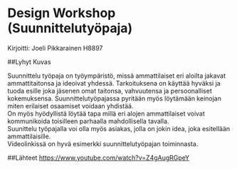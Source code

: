 # Design Workshop (Suunnittelutyöpaja)
Kirjoitti: Joeli Pikkarainen H8897

##Lyhyt Kuvas

Suunnittelu työpaja on työympäristö, missä  ammattilaiset eri aloilta
jakavat ammattitaitonsa ja ideoivat yhdessä. Tarkoituksena on käyttää hyväksi
ja tuoda esille joka jäsenen omat taitonsa, vahvuutensa ja persoonalliset
kokemuksensa. 
Suunnittelutyöpajassa
pyritään myös löytämään keinojan miten erilaiset osaamiset voidaan yhdistää.  
On myös hyödyllistä löytää tapa millä eri alojen ammattilaiset voivat kommunikoida
toisilleen parhaalla mahdollisella tavalla.  
Suunittelu työpajalla voi olla myös asiakas, jolla on jokin idea, joka esitellään ammattilaisille.  
Videolinkissä on hyvä esimerkki suunnittelutyöpajan toiminnasta.





##Lähteet
https://www.youtube.com/watch?v=Z4gAugRGpeY